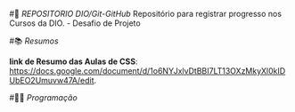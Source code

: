 #📖 *REPOSITORIO DIO/Git-GitHub*
Repositório para registrar progresso nos Cursos da DIO. - Desafio de Projeto



#📚 *Resumos*

**link de Resumo das Aulas de CSS**: https://docs.google.com/document/d/1o6NYJxlvDtBBI7LT13OXzMkyXl0kIDUbEO2Umuvw47A/edit.


#👨‍💻 *Programação*





